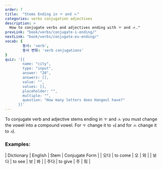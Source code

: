 ```yaml
---
order: 7
title:  "Stems Ending in ㅜ and ㅗ"
categories: verbs conjugation adjectives
description: >
  How to conjugate verbs and adjectives ending with ㅜ and ㅗ."
prevLink: "book/verbs/conjugate-i-ending/"
nextLink: "book/verbs/conjugate-eu-ending/"
vocab: {
		동사: 'verb',
		동사 변화: 'verb conjugations'
}
quiz: '[{
        name: "city",
        type: "input",
        answer: "28",
        answers: [],
        value: "",
        values: [],
        placeholder: "",
        multiple: "",
        question: "How many letters does Hangeul have?"
      }]'
---
```

To conjugate verb and adjective stems ending in ㅜ and ㅗ you must change the vowel into a
compound vowel. For ㅜ change it to ㅝ and for ㅗ change it to ㅘ.

### Examples:

| Dictionary | English | Stem | Conjugate Form |
| 오다 | to come | 오 | 와 |
| 보다 | to see | 보 | 봐 |
| 주다 | to give | 주 | 줘 |
